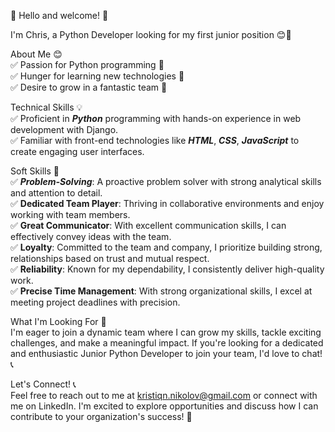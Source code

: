 👋 Hello and welcome! 👋  

I'm Chris, a Python Developer looking for my first junior position 😊🐍  

About Me 😊  
✅ Passion for Python programming 🐍  
✅ Hunger for learning new technologies 🚀  
✅ Desire to grow in a fantastic team 🤝  

Technical Skills 💡  
✅ Proficient in **_Python_** programming with hands-on experience in web development with Django.  
✅ Familiar with front-end technologies like **_HTML_**, **_CSS_**, **_JavaScript_** to create engaging user interfaces.

Soft Skills 🌟  
✅ **_Problem-Solving_**: A proactive problem solver with strong analytical skills and attention to detail.  
✅ **Dedicated Team Player**: Thriving in collaborative environments and enjoy working with team members.  
✅ **Great Communicator**: With excellent communication skills, I can effectively convey ideas with the team.  
✅ **Loyalty**: Committed to the team and company, I prioritize building strong, relationships based on trust and mutual respect.  
✅ **Reliability**: Known for my dependability, I consistently deliver high-quality work.  
✅ **Precise Time Management**: With strong organizational skills, I excel at meeting project deadlines with precision.  

What I'm Looking For 🎯  
I'm eager to join a dynamic team where I can grow my skills, tackle exciting challenges, and make a meaningful impact. If you're looking for a dedicated and enthusiastic Junior Python Developer to join your team, I'd love to chat! 📞  

Let's Connect! 📞  
Feel free to reach out to me at kristiqn.nikolov@gmail.com or connect with me on LinkedIn. I'm excited to explore opportunities and discuss how I can contribute to your organization's success! 🌟

